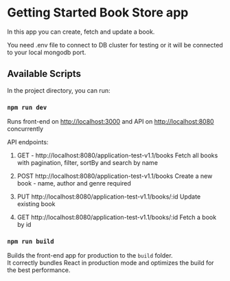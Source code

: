 # Getting Started Book Store app

In this app you can create, fetch and update a book.

You need .env file to connect to DB cluster for testing or it will be connected to your local mongodb port.

## Available Scripts

In the project directory, you can run:

### `npm run dev`

Runs front-end on [http://localhost:3000](http://localhost:3000) and API on [http://localhost:8080](http://localhost:8080) concurrently

API endpoints:

1.  GET - http://localhost:8080/application-test-v1.1/books
    Fetch all books with pagination, filter, sortBy and search by name

2.  POST http://localhost:8080/application-test-v1.1/books
    Create a new book - name, author and genre required

3.  PUT http://localhost:8080/application-test-v1.1/books/:id
    Update existing book

4.  GET http://localhost:8080/application-test-v1.1/books/:id
    Fetch a book by id

### `npm run build`

Builds the front-end app for production to the `build` folder.\
It correctly bundles React in production mode and optimizes the build for the best performance.
